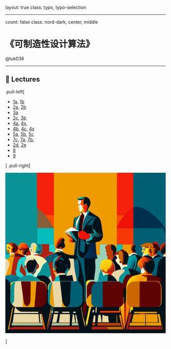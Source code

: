 layout: true
class: typo, typo-selection

---

count: false
class: nord-dark, center, middle

# 《可制造性设计算法》

@luk036

---

## 🏫 Lectures

.pull-left[

- [1a](lec00-remark.html), [1b](lec01-remark.html)
- [2a](swdevflow.html), [2b](ai-programming.html)
- [3a](lec03a-remark.html)
- [2c](lec02c-remark.html), [3b](lec03b-remark.html)
- [4a](lec04a-remark.html), [4x](../cvx/cutting_plane.html),
- [4b](lec04b-remark.html), [4c](lec04c-remark.html), [4x](../cvx/ellipsoid.html)
- [5a](lec05a-remark.html), [5b](lec05b-remark.html), [5c](unimodal.html)
- [7c](useful_skew.pdf), [7a](../net_optim/quickstart.html), [7b](netflow+cvxopt.html),
- [2d](complexity.html), [2e](algorithm.html)
- [8](lec08-remark.html)
- [9](lec09-remark.html)

] .pull-right[

![image](figs/lectures.svg)

]
